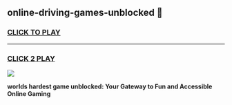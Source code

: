 
## online-driving-games-unblocked 👋
<h3>
<a href="https://premium.freeplayer.one?title=online-driving-games-unblocked&ref=14F">CLICK TO PLAY</a></h3>
<hr>

<h3>
<a href="https://premium.freeplayer.one?title=online-driving-games-unblocked&ref=14F">CLICK 2 PLAY</a>
  
</h3>

<a href="https://premium.freeplayer.one?title=online-driving-games-unblocked&ref=12F/"><img src="https://clearcache.store/games.png"></a>


**worlds hardest game unblocked: Your Gateway to Fun and Accessible Online Gaming**
